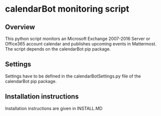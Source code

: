 # calendarBot monitoring script

## Overview
This python script monitors an Microsoft Exchange 2007-2016 Server or Office365 account calendar and publishes upcoming events in Mattermost.
The script depends on the calendarBot pip package.

## Settings
Settings have to be defined in the calendarBotSettings.py file of the calendarBot pip package.

## Installation instructions
Installation instructions are given in INSTALL.MD
